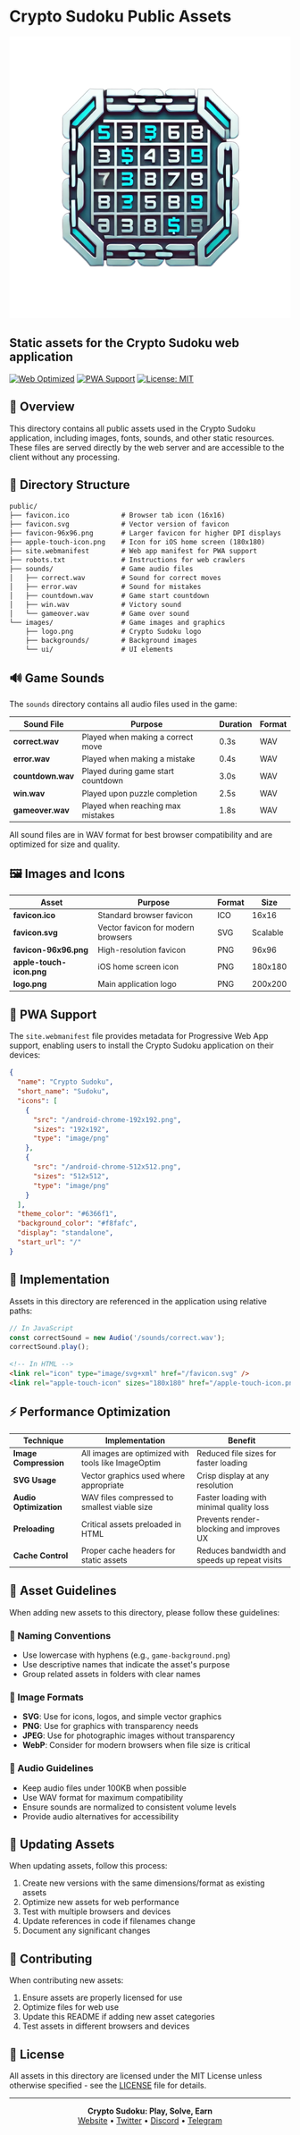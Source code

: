 # Crypto Sudoku Public Assets

![Crypto Sudoku Logo](https://raw.githubusercontent.com/isaacnewton123/sudoku-NFT/refs/heads/main/Removal-779.png)

## Static assets for the Crypto Sudoku web application

[![Web Optimized](https://img.shields.io/badge/Web-Optimized-brightgreen.svg)](https://web.dev/fast/)
[![PWA Support](https://img.shields.io/badge/PWA-Supported-blue.svg)](https://web.dev/progressive-web-apps/)
[![License: MIT](https://img.shields.io/badge/License-MIT-blue.svg)](https://opensource.org/licenses/MIT)

## 🌟 Overview

This directory contains all public assets used in the Crypto Sudoku application, including images, fonts, sounds, and other static resources. These files are served directly by the web server and are accessible to the client without any processing.

## 📂 Directory Structure

```
public/
├── favicon.ico             # Browser tab icon (16x16)
├── favicon.svg             # Vector version of favicon
├── favicon-96x96.png       # Larger favicon for higher DPI displays
├── apple-touch-icon.png    # Icon for iOS home screen (180x180)
├── site.webmanifest        # Web app manifest for PWA support
├── robots.txt              # Instructions for web crawlers
├── sounds/                 # Game audio files
│   ├── correct.wav         # Sound for correct moves
│   ├── error.wav           # Sound for mistakes
│   ├── countdown.wav       # Game start countdown
│   ├── win.wav             # Victory sound
│   └── gameover.wav        # Game over sound
└── images/                 # Game images and graphics
    ├── logo.png            # Crypto Sudoku logo
    ├── backgrounds/        # Background images
    └── ui/                 # UI elements
```

## 🔊 Game Sounds

The `sounds` directory contains all audio files used in the game:

| Sound File | Purpose | Duration | Format |
|------------|---------|----------|--------|
| **correct.wav** | Played when making a correct move | 0.3s | WAV |
| **error.wav** | Played when making a mistake | 0.4s | WAV |
| **countdown.wav** | Played during game start countdown | 3.0s | WAV |
| **win.wav** | Played upon puzzle completion | 2.5s | WAV |
| **gameover.wav** | Played when reaching max mistakes | 1.8s | WAV |

All sound files are in WAV format for best browser compatibility and are optimized for size and quality.

## 🖼️ Images and Icons

| Asset | Purpose | Format | Size |
|-------|---------|--------|------|
| **favicon.ico** | Standard browser favicon | ICO | 16x16 |
| **favicon.svg** | Vector favicon for modern browsers | SVG | Scalable |
| **favicon-96x96.png** | High-resolution favicon | PNG | 96x96 |
| **apple-touch-icon.png** | iOS home screen icon | PNG | 180x180 |
| **logo.png** | Main application logo | PNG | 200x200 |

## 📱 PWA Support

The `site.webmanifest` file provides metadata for Progressive Web App support, enabling users to install the Crypto Sudoku application on their devices:

```json
{
  "name": "Crypto Sudoku",
  "short_name": "Sudoku",
  "icons": [
    {
      "src": "/android-chrome-192x192.png",
      "sizes": "192x192",
      "type": "image/png"
    },
    {
      "src": "/android-chrome-512x512.png",
      "sizes": "512x512",
      "type": "image/png"
    }
  ],
  "theme_color": "#6366f1",
  "background_color": "#f8fafc",
  "display": "standalone",
  "start_url": "/"
}
```

## 🔧 Implementation

Assets in this directory are referenced in the application using relative paths:

```javascript
// In JavaScript
const correctSound = new Audio('/sounds/correct.wav');
correctSound.play();
```

```html
<!-- In HTML -->
<link rel="icon" type="image/svg+xml" href="/favicon.svg" />
<link rel="apple-touch-icon" sizes="180x180" href="/apple-touch-icon.png" />
```

## ⚡ Performance Optimization

| Technique | Implementation | Benefit |
|-----------|----------------|---------|
| **Image Compression** | All images are optimized with tools like ImageOptim | Reduced file sizes for faster loading |
| **SVG Usage** | Vector graphics used where appropriate | Crisp display at any resolution |
| **Audio Optimization** | WAV files compressed to smallest viable size | Faster loading with minimal quality loss |
| **Preloading** | Critical assets preloaded in HTML | Prevents render-blocking and improves UX |
| **Cache Control** | Proper cache headers for static assets | Reduces bandwidth and speeds up repeat visits |

## 🧩 Asset Guidelines

When adding new assets to this directory, please follow these guidelines:

### 📝 Naming Conventions
- Use lowercase with hyphens (e.g., `game-background.png`)
- Use descriptive names that indicate the asset's purpose
- Group related assets in folders with clear names

### 🎨 Image Formats
- **SVG**: Use for icons, logos, and simple vector graphics
- **PNG**: Use for graphics with transparency needs
- **JPEG**: Use for photographic images without transparency
- **WebP**: Consider for modern browsers when file size is critical

### 🎵 Audio Guidelines
- Keep audio files under 100KB when possible
- Use WAV format for maximum compatibility
- Ensure sounds are normalized to consistent volume levels
- Provide audio alternatives for accessibility

## 🔄 Updating Assets

When updating assets, follow this process:

1. Create new versions with the same dimensions/format as existing assets
2. Optimize new assets for web performance
3. Test with multiple browsers and devices
4. Update references in code if filenames change
5. Document any significant changes

## 🤝 Contributing

When contributing new assets:

1. Ensure assets are properly licensed for use
2. Optimize files for web use
3. Update this README if adding new asset categories
4. Test assets in different browsers and devices

## 📄 License

All assets in this directory are licensed under the MIT License unless otherwise specified - see the [LICENSE](../LICENSE.md) file for details.

---

<p align="center">
  <b>Crypto Sudoku: Play, Solve, Earn</b><br>
  <a href="https://cryptosudoku.xyz">Website</a> •
  <a href="https://twitter.com/CryptoSudokuG">Twitter</a> •
  <a href="https://discord.gg/8htQ6wn9Md">Discord</a> •
  <a href="https://t.me/cryptosudokugame">Telegram</a>
</p>
